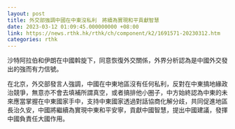 ```yaml
---
layout: post
title: 外交部強調中國在中東沒私利　將續為實現和平貢獻智慧
date: 2023-03-12 01:09:45.000000000 +08:00
link: https://news.rthk.hk/rthk/ch/component/k2/1691571-20230312.htm
categories: rthk
---
```


沙特阿拉伯和伊朗在中國斡旋下，同意恢復外交關係，外界分析認為是中國外交發出的強而有力信號。 

在北京，外交部發言人強調，中國在中東地區沒有任何私利，反對在中東搞地緣政治競爭，無意亦不會去填補所謂真空，或者搞排他小圈子，中方始終認為中東的未來應當掌握在中東國家手中，支持中東國家透過對話協商化解分歧，共同促進地區長治久安，中國將繼續為實現中東和平安寧，貢獻中國智慧，提出中國建議，發揮中國負責任大國作用。
